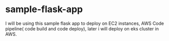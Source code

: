 # sample-flask-app
I will be using this sample flask app to deploy on EC2 instances, AWS Code pipeline( code build and code deploy), later i will deploy on eks cluster in AWS.
